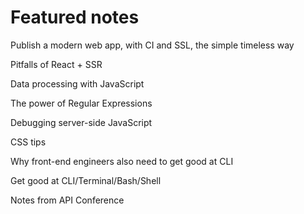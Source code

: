 # Featured notes

Publish a modern web app, with CI and SSL, the simple timeless way

Pitfalls of React + SSR

Data processing with JavaScript

The power of Regular Expressions

Debugging server-side JavaScript

CSS tips

Why front-end engineers also need to get good at CLI

Get good at CLI/Terminal/Bash/Shell

Notes from API Conference









